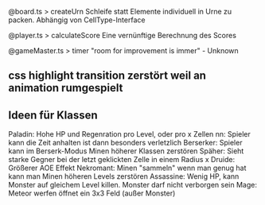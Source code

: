 @board.ts > createUrn
Schleife statt Elemente individuell in Urne zu packen. Abhängig von CellType-Interface

@player.ts > calculateScore
Eine vernünftige Berechnung des Scores

@gameMaster.ts > timer
"room for improvement is immer" - Unknown

## css highlight transition zerstört weil an animation rumgespielt

## Ideen für Klassen

Paladin: Hohe HP und Regenration pro Level, oder pro x Zellen
nn: Spieler kann die Zeit anhalten ist dann besonders verletzlich
Berserker: Spieler kann im Berserk-Modus Minen höherer Klassen zerstören
Späher: Sieht starke Gegner bei der letzt geklickten Zelle in einem Radius x
Druide: Größerer AOE Effekt
Nekromant: Minen "sammeln" wenn man genug hat kann man Minen höheren Levels zerstören
Assassine: Wenig HP, kann Monster auf gleichem Level killen. Monster darf nicht verborgen sein
Mage: Meteor werfen öffnet ein 3x3 Feld (außer Monster)
